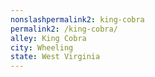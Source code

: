 ```yaml
---
﻿nonslashpermalink2: king-cobra
permalink2: /king-cobra/
alley: King Cobra
city: Wheeling
state: West Virginia
---
```

